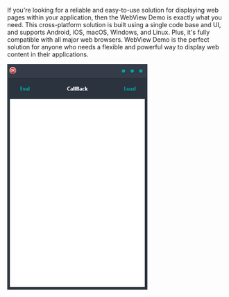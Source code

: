 If you're looking for a reliable and easy-to-use solution for displaying web pages within your application, then the WebView Demo is exactly what you need. This cross-platform solution is built using a single code base and UI, and supports Android, iOS, macOS, Windows, and Linux. Plus, it's fully compatible with all major web browsers. WebView Demo is the perfect solution for anyone who needs a flexible and powerful way to display web content in their applications.

![screenshot](screenshot.gif)
